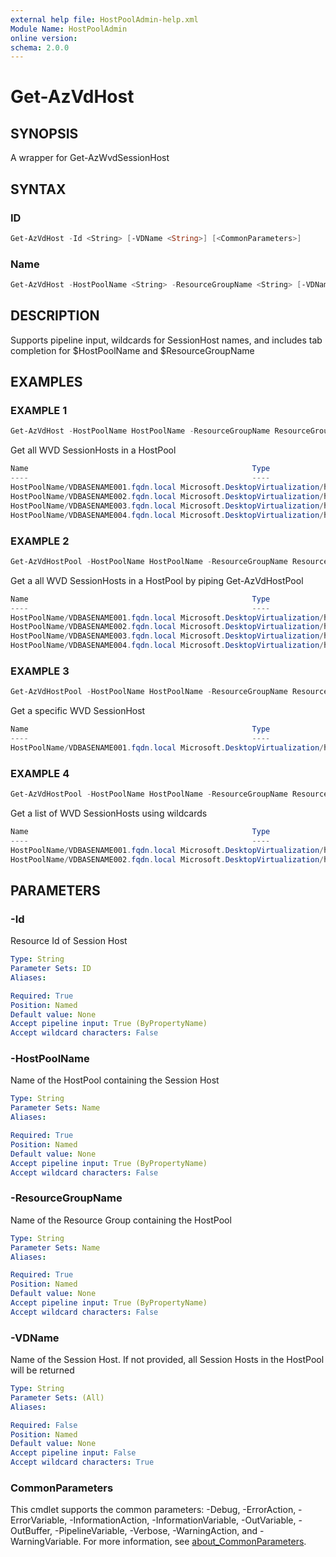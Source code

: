 ```yaml
---
external help file: HostPoolAdmin-help.xml
Module Name: HostPoolAdmin
online version:
schema: 2.0.0
---
```


# Get-AzVdHost

## SYNOPSIS
A wrapper for Get-AzWvdSessionHost

## SYNTAX

### ID
```powershell
Get-AzVdHost -Id <String> [-VDName <String>] [<CommonParameters>]
```

### Name
```powershell
Get-AzVdHost -HostPoolName <String> -ResourceGroupName <String> [-VDName <String>] [<CommonParameters>]
```

## DESCRIPTION
Supports pipeline input, wildcards for SessionHost names, and includes tab completion for $HostPoolName and $ResourceGroupName

## EXAMPLES

### EXAMPLE 1
```powershell
Get-AzVdHost -HostPoolName HostPoolName -ResourceGroupName ResourceGroupName
```

Get all WVD SessionHosts in a HostPool

```powershell
Name                                                  Type
----                                                  ----
HostPoolName/VDBASENAME001.fqdn.local Microsoft.DesktopVirtualization/hostpools/sessionhosts
HostPoolName/VDBASENAME002.fqdn.local Microsoft.DesktopVirtualization/hostpools/sessionhosts
HostPoolName/VDBASENAME003.fqdn.local Microsoft.DesktopVirtualization/hostpools/sessionhosts
HostPoolName/VDBASENAME004.fqdn.local Microsoft.DesktopVirtualization/hostpools/sessionhosts
```

### EXAMPLE 2
```powershell
Get-AzVdHostPool -HostPoolName HostPoolName -ResourceGroupName ResourceGroupName | Get-AzVdHost
```

Get a all WVD SessionHosts in a HostPool by piping Get-AzVdHostPool

```powershell
Name                                                  Type
----                                                  ----
HostPoolName/VDBASENAME001.fqdn.local Microsoft.DesktopVirtualization/hostpools/sessionhosts
HostPoolName/VDBASENAME002.fqdn.local Microsoft.DesktopVirtualization/hostpools/sessionhosts
HostPoolName/VDBASENAME003.fqdn.local Microsoft.DesktopVirtualization/hostpools/sessionhosts
HostPoolName/VDBASENAME004.fqdn.local Microsoft.DesktopVirtualization/hostpools/sessionhosts
```

### EXAMPLE 3
```powershell
Get-AzVdHostPool -HostPoolName HostPoolName -ResourceGroupName ResourceGroupName | Get-AzVdHost -VDName vdbasename001.fqdn.local
```

Get a specific WVD SessionHost

```powershell
Name                                                  Type
----                                                  ----
HostPoolName/VDBASENAME001.fqdn.local Microsoft.DesktopVirtualization/hostpools/sessionhosts
```

### EXAMPLE 4
```powershell
Get-AzVdHostPool -HostPoolName HostPoolName -ResourceGroupName ResourceGroupName | Get-AzVdHost -VDName "*vdbasename[1-2]*"
```

Get a list of WVD SessionHosts using wildcards

```powershell
Name                                                  Type
----                                                  ----
HostPoolName/VDBASENAME001.fqdn.local Microsoft.DesktopVirtualization/hostpools/sessionhosts
HostPoolName/VDBASENAME002.fqdn.local Microsoft.DesktopVirtualization/hostpools/sessionhosts
```

## PARAMETERS

### -Id
Resource Id of Session Host

```yaml
Type: String
Parameter Sets: ID
Aliases:

Required: True
Position: Named
Default value: None
Accept pipeline input: True (ByPropertyName)
Accept wildcard characters: False
```

### -HostPoolName
Name of the HostPool containing the Session Host

```yaml
Type: String
Parameter Sets: Name
Aliases:

Required: True
Position: Named
Default value: None
Accept pipeline input: True (ByPropertyName)
Accept wildcard characters: False
```

### -ResourceGroupName
Name of the Resource Group containing the HostPool

```yaml
Type: String
Parameter Sets: Name
Aliases:

Required: True
Position: Named
Default value: None
Accept pipeline input: True (ByPropertyName)
Accept wildcard characters: False
```

### -VDName
Name of the Session Host.
If not provided, all Session Hosts in the HostPool will be returned

```yaml
Type: String
Parameter Sets: (All)
Aliases:

Required: False
Position: Named
Default value: None
Accept pipeline input: False
Accept wildcard characters: True
```

### CommonParameters
This cmdlet supports the common parameters: -Debug, -ErrorAction, -ErrorVariable, -InformationAction, -InformationVariable, -OutVariable, -OutBuffer, -PipelineVariable, -Verbose, -WarningAction, and -WarningVariable. For more information, see [about_CommonParameters](http://go.microsoft.com/fwlink/?LinkID=113216).

